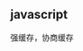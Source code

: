 [comment]: <javascript> (title: '浏览器和http缓存', date: '2019-8-18', update: '', keywords: 'http, browser, cache')

## javascript
强缓存，协商缓存

